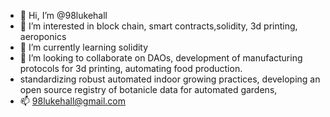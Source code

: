 - 👋 Hi, I’m @98lukehall
- 👀 I’m interested in block chain, smart contracts,solidity, 3d printing, aeroponics
- 🌱 I’m currently learning solidity
- 💞️ I’m looking to collaborate on DAOs, development of manufacturing protocols for 3d printing, automating food production.
- standardizing robust automated indoor growing practices, developing an open source registry of botanicle data for automated gardens,
- 📫 98lukehall@gmail.com

<!---
98lukehall/98lukehall is a ✨ special ✨ repository because its `README.md` (this file) appears on your GitHub profile.
You can click the Preview link to take a look at your changes.
--->
